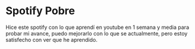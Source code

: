 # Spotify Pobre
Hice este spotify con lo que aprendí en youtube en 1 semana y media para probar mi avance,
puedo mejorarlo con lo que se actualmente, pero estoy satisfecho con ver que he aprendido.
